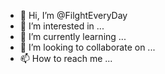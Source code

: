 - 👋 Hi, I’m @FilghtEveryDay
- 👀 I’m interested in ...
- 🌱 I’m currently learning ...
- 💞️ I’m looking to collaborate on ...
- 📫 How to reach me ...

<!---
FilghtEveryDay/FilghtEveryDay is a ✨ special ✨ repository because its `README.md` (this file) appears on your GitHub profile.
You can click the Preview link to take a look at your changes.
--->
